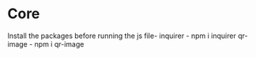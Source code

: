 # Core

Install the packages before running the js file- 
inquirer - npm i inquirer
qr-image - npm i qr-image
